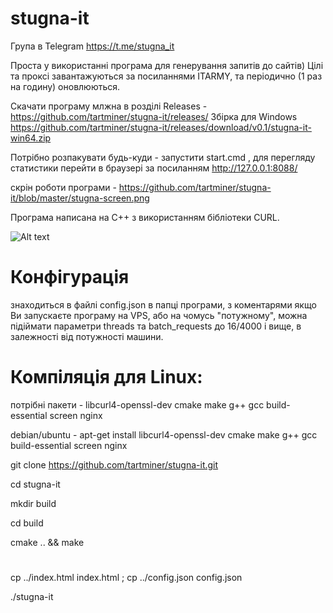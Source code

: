 # stugna-it

Група в Telegram https://t.me/stugna_it

Проста у використанні програма для генерування запитів до сайтів)
Цілі та проксі завантажуються за посиланнями ITARMY, 
та періодично (1 раз на годину) оновлюються.

Скачати програму млжна в розділі Releases - https://github.com/tartminer/stugna-it/releases/
Збірка для Windows https://github.com/tartminer/stugna-it/releases/download/v0.1/stugna-it-win64.zip

Потрібно розпакувати будь-куди - запустити start.cmd ,
для перегляду статистики перейти в браузері за посиланням http://127.0.0.1:8088/

скрін роботи програми - https://github.com/tartminer/stugna-it/blob/master/stugna-screen.png

Програма написана на C++ з використанням бібліотеки CURL.


![Alt text](/../master/stugna-screen.png?raw=true "screenshot")

# Конфігурація
знаходиться в файлі config.json в папці програми, з коментарями
якщо Ви запускаєте програму на VPS, або на чомусь "потужному", 
можна підіймати параметри threads та batch_requests
до 16/4000 і вище, в залежності від потужності машини.


# Компіляція для Linux:

потрібні пакети - libcurl4-openssl-dev cmake make g++ gcc build-essential screen nginx

debian/ubuntu - apt-get install libcurl4-openssl-dev cmake make g++ gcc build-essential screen nginx

git clone https://github.com/tartminer/stugna-it.git

cd stugna-it

mkdir build

cd build

cmake .. && make
#
cp ../index.html index.html ; cp ../config.json config.json

./stugna-it



